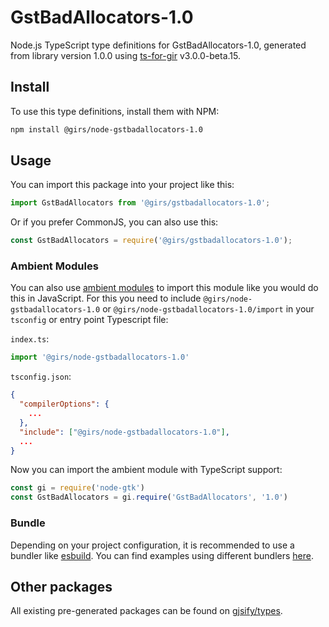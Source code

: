 
# GstBadAllocators-1.0

Node.js TypeScript type definitions for GstBadAllocators-1.0, generated from library version 1.0.0 using [ts-for-gir](https://github.com/gjsify/ts-for-gir) v3.0.0-beta.15.

## Install

To use this type definitions, install them with NPM:
```bash
npm install @girs/node-gstbadallocators-1.0
```

## Usage

You can import this package into your project like this:
```ts
import GstBadAllocators from '@girs/gstbadallocators-1.0';
```

Or if you prefer CommonJS, you can also use this:
```ts
const GstBadAllocators = require('@girs/gstbadallocators-1.0');
```

### Ambient Modules

You can also use [ambient modules](https://github.com/gjsify/ts-for-gir/tree/main/packages/cli#ambient-modules) to import this module like you would do this in JavaScript.
For this you need to include `@girs/node-gstbadallocators-1.0` or `@girs/node-gstbadallocators-1.0/import` in your `tsconfig` or entry point Typescript file:

`index.ts`:
```ts
import '@girs/node-gstbadallocators-1.0'
```

`tsconfig.json`:
```json
{
  "compilerOptions": {
    ...
  },
  "include": ["@girs/node-gstbadallocators-1.0"],
  ...
}
```

Now you can import the ambient module with TypeScript support: 

```ts
const gi = require('node-gtk')
const GstBadAllocators = gi.require('GstBadAllocators', '1.0')
```



### Bundle

Depending on your project configuration, it is recommended to use a bundler like [esbuild](https://esbuild.github.io/). You can find examples using different bundlers [here](https://github.com/gjsify/ts-for-gir/tree/main/examples).

## Other packages

All existing pre-generated packages can be found on [gjsify/types](https://github.com/gjsify/types).

